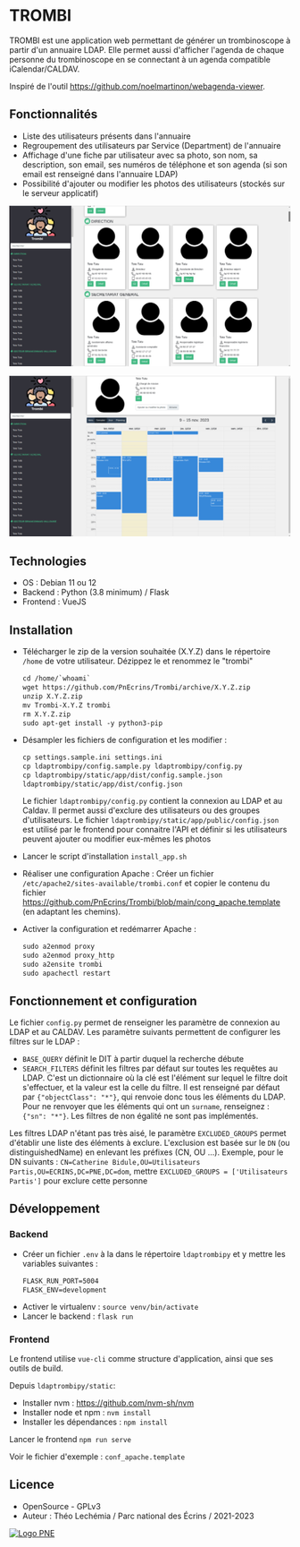 # TROMBI

TROMBI est une application web permettant de générer un trombinoscope à partir d'un annuaire LDAP.
Elle permet aussi d'afficher l'agenda de chaque personne du trombinoscope en se connectant à un agenda compatible iCalendar/CALDAV.

Inspiré de l'outil https://github.com/noelmartinon/webagenda-viewer.

## Fonctionnalités

- Liste des utilisateurs présents dans l'annuaire
- Regroupement des utilisateurs par Service (Department) de l'annuaire
- Affichage d'une fiche par utilisateur avec sa photo, son nom, sa description, son email, ses numéros de téléphone et son agenda (si son email est renseigné dans l'annuaire LDAP)
- Possibilité d'ajouter ou modifier les photos des utilisateurs (stockés sur le serveur applicatif)

![Screenshot HOME](https://github.com/PnEcrins/Trombi/blob/main/docs/trombi-home.jpg)

![Screenshot FICHE](https://github.com/PnEcrins/Trombi/blob/main/docs/trombi-fiche.jpg)

## Technologies

- OS : Debian 11 ou 12
- Backend : Python (3.8 minimum) / Flask
- Frontend : VueJS

## Installation

- Télécharger le zip de la version souhaitée (X.Y.Z) dans le répertoire `/home` de votre utilisateur. Dézippez le et renommez le "trombi"

  ```
  cd /home/`whoami`
  wget https://github.com/PnEcrins/Trombi/archive/X.Y.Z.zip
  unzip X.Y.Z.zip
  mv Trombi-X.Y.Z trombi
  rm X.Y.Z.zip
  sudo apt-get install -y python3-pip
  ```

- Désampler les fichiers de configuration et les modifier :
  ```
  cp settings.sample.ini settings.ini
  cp ldaptrombipy/config.sample.py ldaptrombipy/config.py
  cp ldaptrombipy/static/app/dist/config.sample.json ldaptrombipy/static/app/dist/config.json
  ```
  Le fichier `ldaptrombipy/config.py` contient la connexion au LDAP et au Caldav. Il permet aussi d'exclure des utilisateurs ou des groupes d'utilisateurs.
  Le fichier `ldaptrombipy/static/app/public/config.json` est utilisé par le frontend pour connaitre l'API et définir si les utilisateurs peuvent ajouter ou modifier eux-mêmes les photos
- Lancer le script d'installation `install_app.sh`
- Réaliser une configuration Apache : Créer un fichier `/etc/apache2/sites-available/trombi.conf` et copier le contenu du fichier https://github.com/PnEcrins/Trombi/blob/main/cong_apache.template (en adaptant les chemins).
- Activer la configuration et redémarrer Apache :
  ```
  sudo a2enmod proxy
  sudo a2enmod proxy_http
  sudo a2ensite trombi
  sudo apachectl restart
  ```

## Fonctionnement et configuration

Le fichier `config.py` permet de renseigner les paramètre de connexion au LDAP et au CALDAV.
Les paramètre suivants permettent de configurer les filtres sur le LDAP :

- `BASE_QUERY` définit le DIT à partir duquel la recherche débute
- `SEARCH_FILTERS` définit les filtres par défaut sur toutes les requêtes au LDAP. C'est un dictionnaire où la clé est l'élément sur lequel le filtre doit s'effectuer, et la valeur est la celle du filtre. Il est renseigné par défaut par `{"objectClass": "*"}`, qui renvoie donc tous les éléments du LDAP. Pour ne renvoyer que les éléments qui ont un `surname`, renseignez : `{"sn": "*"}`. Les filtres de non égalité ne sont pas implémentés.

Les filtres LDAP n'étant pas très aisé, le paramètre `EXCLUDED_GROUPS` permet d'établir une liste des éléments à exclure. L'exclusion est basée sur le `DN` (ou distinguishedName) en enlevant les préfixes (CN, OU ...). Exemple, pour le DN suivants : `CN=Catherine Bidule,OU=Utilisateurs Partis,OU=ECRINS,DC=PNE,DC=dom`, mettre `EXCLUDED_GROUPS = ['Utilisateurs Partis']` pour exclure cette personne

## Développement

### Backend


- Créer un fichier `.env` à la dans le répertoire `ldaptrombipy` et y mettre les variables suivantes :
  ```
  FLASK_RUN_PORT=5004
  FLASK_ENV=development
  ```
- Activer le virtualenv : `source venv/bin/activate`
- Lancer le backend : `flask run`
 
 ### Frontend

Le frontend utilise `vue-cli` comme structure d'application, ainsi que ses outils de build.

Depuis `ldaptrombipy/static`:

- Installer nvm : https://github.com/nvm-sh/nvm
- Installer node et npm : `nvm install`
- Installer les dépendances : `npm install`

Lancer le frontend `npm run serve`

Voir le fichier d'exemple : `conf_apache.template`

## Licence

- OpenSource - GPLv3
- Auteur : Théo Lechémia / Parc national des Écrins / 2021-2023

[![Logo PNE](http://geonature.fr/img/logo-pne.jpg)](https://www.ecrins-parcnational.fr)
